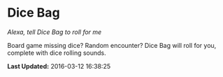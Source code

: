 # Dice Bag
*Alexa, tell Dice Bag to roll for me*

Board game missing dice?  Random encounter?  Dice Bag will roll for you, complete with dice rolling sounds.

**Last Updated:** 2016-03-12 16:38:25